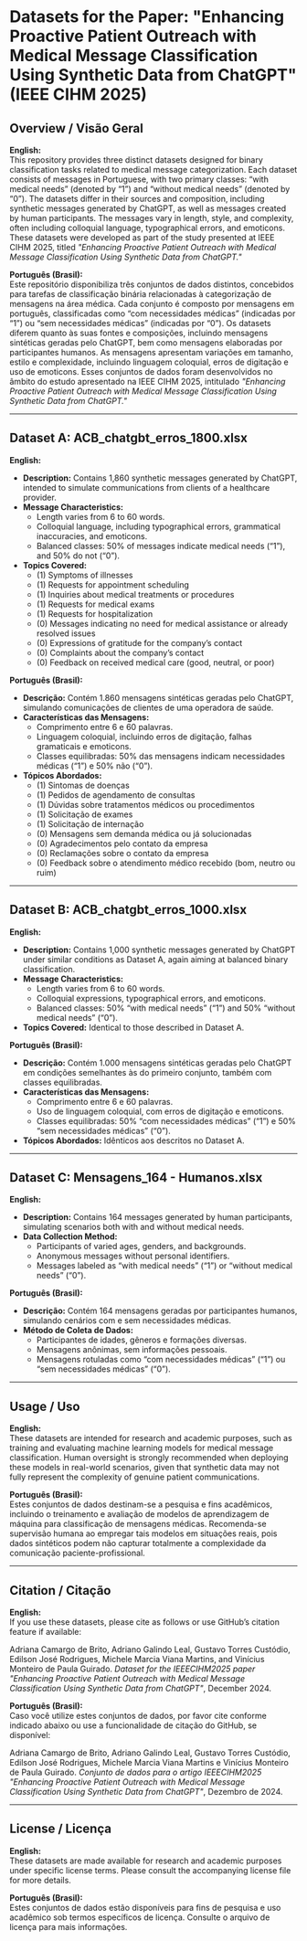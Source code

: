 # Datasets for the Paper: "Enhancing Proactive Patient Outreach with Medical Message Classification Using Synthetic Data from ChatGPT" (IEEE CIHM 2025)

## Overview / Visão Geral

**English:**  
This repository provides three distinct datasets designed for binary classification tasks related to medical message categorization. Each dataset consists of messages in Portuguese, with two primary classes: “with medical needs” (denoted by “1”) and “without medical needs” (denoted by “0”). The datasets differ in their sources and composition, including synthetic messages generated by ChatGPT, as well as messages created by human participants. The messages vary in length, style, and complexity, often including colloquial language, typographical errors, and emoticons. These datasets were developed as part of the study presented at IEEE CIHM 2025, titled *"Enhancing Proactive Patient Outreach with Medical Message Classification Using Synthetic Data from ChatGPT."*

**Português (Brasil):**  
Este repositório disponibiliza três conjuntos de dados distintos, concebidos para tarefas de classificação binária relacionadas à categorização de mensagens na área médica. Cada conjunto é composto por mensagens em português, classificadas como “com necessidades médicas” (indicadas por “1”) ou “sem necessidades médicas” (indicadas por “0”). Os datasets diferem quanto às suas fontes e composições, incluindo mensagens sintéticas geradas pelo ChatGPT, bem como mensagens elaboradas por participantes humanos. As mensagens apresentam variações em tamanho, estilo e complexidade, incluindo linguagem coloquial, erros de digitação e uso de emoticons. Esses conjuntos de dados foram desenvolvidos no âmbito do estudo apresentado na IEEE CIHM 2025, intitulado *"Enhancing Proactive Patient Outreach with Medical Message Classification Using Synthetic Data from ChatGPT."*

---

## Dataset A: ACB_chatgbt_erros_1800.xlsx

**English:**  
- **Description:** Contains 1,860 synthetic messages generated by ChatGPT, intended to simulate communications from clients of a healthcare provider.  
- **Message Characteristics:**  
  - Length varies from 6 to 60 words.  
  - Colloquial language, including typographical errors, grammatical inaccuracies, and emoticons.  
  - Balanced classes: 50% of messages indicate medical needs (“1”), and 50% do not (“0”).  
- **Topics Covered:**  
  - (1) Symptoms of illnesses  
  - (1) Requests for appointment scheduling  
  - (1) Inquiries about medical treatments or procedures  
  - (1) Requests for medical exams  
  - (1) Requests for hospitalization  
  - (0) Messages indicating no need for medical assistance or already resolved issues  
  - (0) Expressions of gratitude for the company’s contact  
  - (0) Complaints about the company’s contact  
  - (0) Feedback on received medical care (good, neutral, or poor)

**Português (Brasil):**  
- **Descrição:** Contém 1.860 mensagens sintéticas geradas pelo ChatGPT, simulando comunicações de clientes de uma operadora de saúde.  
- **Características das Mensagens:**  
  - Comprimento entre 6 e 60 palavras.  
  - Linguagem coloquial, incluindo erros de digitação, falhas gramaticais e emoticons.  
  - Classes equilibradas: 50% das mensagens indicam necessidades médicas (“1”) e 50% não (“0”).  
- **Tópicos Abordados:**  
  - (1) Sintomas de doenças  
  - (1) Pedidos de agendamento de consultas  
  - (1) Dúvidas sobre tratamentos médicos ou procedimentos  
  - (1) Solicitação de exames  
  - (1) Solicitação de internação  
  - (0) Mensagens sem demanda médica ou já solucionadas  
  - (0) Agradecimentos pelo contato da empresa  
  - (0) Reclamações sobre o contato da empresa  
  - (0) Feedback sobre o atendimento médico recebido (bom, neutro ou ruim)

---

## Dataset B: ACB_chatgbt_erros_1000.xlsx

**English:**  
- **Description:** Contains 1,000 synthetic messages generated by ChatGPT under similar conditions as Dataset A, again aiming at balanced binary classification.  
- **Message Characteristics:**  
  - Length varies from 6 to 60 words.  
  - Colloquial expressions, typographical errors, and emoticons.  
  - Balanced classes: 50% “with medical needs” (“1”) and 50% “without medical needs” (“0”).  
- **Topics Covered:** Identical to those described in Dataset A.

**Português (Brasil):**  
- **Descrição:** Contém 1.000 mensagens sintéticas geradas pelo ChatGPT em condições semelhantes às do primeiro conjunto, também com classes equilibradas.  
- **Características das Mensagens:**  
  - Comprimento entre 6 e 60 palavras.  
  - Uso de linguagem coloquial, com erros de digitação e emoticons.  
  - Classes equilibradas: 50% “com necessidades médicas” (“1”) e 50% “sem necessidades médicas” (“0”).  
- **Tópicos Abordados:** Idênticos aos descritos no Dataset A.

---

## Dataset C: Mensagens_164 - Humanos.xlsx

**English:**  
- **Description:** Contains 164 messages generated by human participants, simulating scenarios both with and without medical needs.  
- **Data Collection Method:**  
  - Participants of varied ages, genders, and backgrounds.  
  - Anonymous messages without personal identifiers.  
  - Messages labeled as “with medical needs” (“1”) or “without medical needs” (“0”).

**Português (Brasil):**  
- **Descrição:** Contém 164 mensagens geradas por participantes humanos, simulando cenários com e sem necessidades médicas.  
- **Método de Coleta de Dados:**  
  - Participantes de idades, gêneros e formações diversas.  
  - Mensagens anônimas, sem informações pessoais.  
  - Mensagens rotuladas como “com necessidades médicas” (“1”) ou “sem necessidades médicas” (“0”).

---

## Usage / Uso

**English:**  
These datasets are intended for research and academic purposes, such as training and evaluating machine learning models for medical message classification. Human oversight is strongly recommended when deploying these models in real-world scenarios, given that synthetic data may not fully represent the complexity of genuine patient communications.

**Português (Brasil):**  
Estes conjuntos de dados destinam-se a pesquisa e fins acadêmicos, incluindo o treinamento e avaliação de modelos de aprendizagem de máquina para classificação de mensagens médicas. Recomenda-se supervisão humana ao empregar tais modelos em situações reais, pois dados sintéticos podem não capturar totalmente a complexidade da comunicação paciente-profissional.

---

## Citation / Citação

**English:**  
If you use these datasets, please cite as follows or use GitHub’s citation feature if available:

Adriana Camargo de Brito, Adriano Galindo Leal, Gustavo Torres Custódio, Edilson José Rodrigues, Michele Marcia Viana Martins, and Vinícius Monteiro de Paula Guirado. *Dataset for the IEEECIHM2025 paper "Enhancing Proactive Patient Outreach with Medical Message Classification Using Synthetic Data from ChatGPT"*, December 2024.

**Português (Brasil):**  
Caso você utilize estes conjuntos de dados, por favor cite conforme indicado abaixo ou use a funcionalidade de citação do GitHub, se disponível:

Adriana Camargo de Brito, Adriano Galindo Leal, Gustavo Torres Custódio, Edilson José Rodrigues, Michele Marcia Viana Martins e Vinícius Monteiro de Paula Guirado. *Conjunto de dados para o artigo IEEECIHM2025 "Enhancing Proactive Patient Outreach with Medical Message Classification Using Synthetic Data from ChatGPT"*, Dezembro de 2024.

---

## License / Licença

**English:**  
These datasets are made available for research and academic purposes under specific license terms. Please consult the accompanying license file for more details.

**Português (Brasil):**  
Estes conjuntos de dados estão disponíveis para fins de pesquisa e uso acadêmico sob termos específicos de licença. Consulte o arquivo de licença para mais informações.
```
